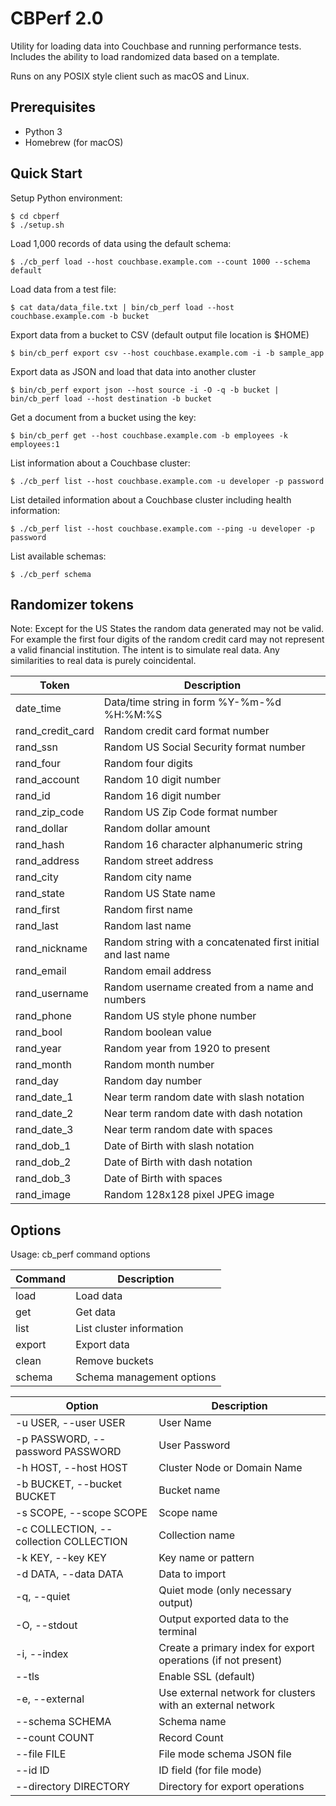 # CBPerf 2.0
Utility for loading data into Couchbase and running performance tests. Includes the ability to load randomized data based on a template.

Runs on any POSIX style client such as macOS and Linux.

## Prerequisites
- Python 3
- Homebrew (for macOS)

## Quick Start
Setup Python environment:
````
$ cd cbperf
$ ./setup.sh
````
Load 1,000 records of data using the default schema:
````
$ ./cb_perf load --host couchbase.example.com --count 1000 --schema default
````
Load data from a test file:
````
$ cat data/data_file.txt | bin/cb_perf load --host couchbase.example.com -b bucket
````
Export data from a bucket to CSV (default output file location is $HOME)
````
$ bin/cb_perf export csv --host couchbase.example.com -i -b sample_app
````
Export data as JSON and load that data into another cluster
````
$ bin/cb_perf export json --host source -i -O -q -b bucket | bin/cb_perf load --host destination -b bucket
````
Get a document from a bucket using the key:
````
$ bin/cb_perf get --host couchbase.example.com -b employees -k employees:1
````
List information about a Couchbase cluster:
````
$ ./cb_perf list --host couchbase.example.com -u developer -p password
````
List detailed information about a Couchbase cluster including health information:
````
$ ./cb_perf list --host couchbase.example.com --ping -u developer -p password
````
List available schemas:
````
$ ./cb_perf schema
````
## Randomizer tokens
Note: Except for the US States the random data generated may not be valid. For example the first four digits of the random credit card may not represent a valid financial institution. The intent is to simulate real data. Any similarities to real data is purely coincidental.  

| Token            | Description                                                   |
|------------------|---------------------------------------------------------------|
| date_time        | Data/time string in form %Y-%m-%d %H:%M:%S                    |
| rand_credit_card | Random credit card format number                              |
| rand_ssn         | Random US Social Security format number                       |
| rand_four        | Random four digits                                            |
| rand_account     | Random 10 digit number                                        |
| rand_id          | Random 16 digit number                                        |
| rand_zip_code    | Random US Zip Code format number                              |
| rand_dollar      | Random dollar amount                                          |
| rand_hash        | Random 16 character alphanumeric string                       |
| rand_address     | Random street address                                         |
| rand_city        | Random city name                                              |
| rand_state       | Random US State name                                          |
| rand_first       | Random first name                                             |
| rand_last        | Random last name                                              |
| rand_nickname    | Random string with a concatenated first initial and last name |
| rand_email       | Random email address                                          |
| rand_username    | Random username created from a name and numbers               |
| rand_phone       | Random US style phone number                                  |
| rand_bool        | Random boolean value                                          |
| rand_year        | Random year from 1920 to present                              |
| rand_month       | Random month number                                           |
| rand_day         | Random day number                                             |
| rand_date_1      | Near term random date with slash notation                     |
| rand_date_2      | Near term random date with dash notation                      |
| rand_date_3      | Near term random date with spaces                             |
| rand_dob_1       | Date of Birth with slash notation                             |
| rand_dob_2       | Date of Birth with dash notation                              |
| rand_dob_3       | Date of Birth with spaces                                     |
| rand_image       | Random 128x128 pixel JPEG image                               |
## Options
Usage: cb_perf command options

| Command | Description               |
|---------|---------------------------|
| load    | Load data                 |
| get     | Get data                  |
| list    | List cluster information  |
| export  | Export data               |
| clean   | Remove buckets            |
| schema  | Schema management options |

| Option                                 | Description                                                   |
|----------------------------------------|---------------------------------------------------------------|
| -u USER, --user USER                   | User Name                                                     |
| -p PASSWORD, --password PASSWORD       | User Password                                                 |
| -h HOST, --host HOST                   | Cluster Node or Domain Name                                   |
| -b BUCKET, --bucket BUCKET             | Bucket name                                                   |
| -s SCOPE, --scope SCOPE                | Scope name                                                    |
| -c COLLECTION, --collection COLLECTION | Collection name                                               |
| -k KEY, --key KEY                      | Key name or pattern                                           |
| -d DATA, --data DATA                   | Data to import                                                |
| -q, --quiet                            | Quiet mode (only necessary output)                            |
| -O, --stdout                           | Output exported data to the terminal                          |
| -i, --index                            | Create a primary index for export operations (if not present) |
| --tls                                  | Enable SSL (default)                                          |
| -e, --external                         | Use external network for clusters with an external network    |
| --schema SCHEMA                        | Schema name                                                   |
| --count COUNT                          | Record Count                                                  |
| --file FILE                            | File mode schema JSON file                                    |
| --id ID                                | ID field (for file mode)                                      |
| --directory DIRECTORY                  | Directory for export operations                               |
